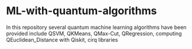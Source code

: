 # ML-with-quantum-algorithms
In this repository several quantum machine learning algorithms have been provided include QSVM, QKMeans, QMax-Cut, QRegression, computing QEuclidean_Distance with Qiskit, cirq libraries
